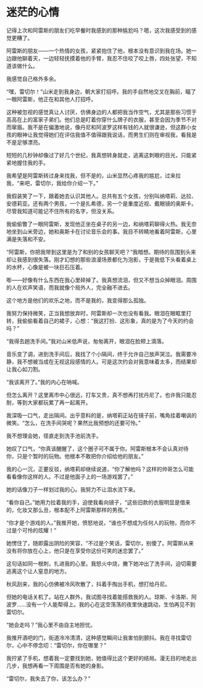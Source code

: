 # 迷茫的心情

记得上次和阿雷斯的朋友们吃早餐时我感到的那种尴尬吗？嗯，这次我感受到的感觉更糟了。

阿雷斯的朋友——一个热情的女孩，紧紧抱住了他，根本没有意识到我在场。她一边跟他聊着天，一边轻轻抚摸着他的手臂，我忍不住咬了咬上唇，四处张望，不知道该做什么。

我感觉自己格外多余。

“嘿，雷切尔！”山米走到我身边，朝大家打招呼。我的手自然地交叉在胸前，瞄了一眼阿雷斯，他正在和其他人打招呼。

这种被忽视的感觉真让人讨厌，仿佛身边的人都把我当作空气，尤其是那些习惯于高高在上的富家子弟们。他们总是盯着你穿什么牌子的衣服，甚至会因为季节不对而窜眉。我不是在偏激地说，像丹尼和阿波罗这样有钱的人就很谦逊，但这群小女孩的眼神让我觉得她们在评估我值不值得跟我说话，而男生们则在审视我，看我是不是足够漂亮。

短短的几秒钟却像过了好几个世纪，我真想转身就走，逃离这刺眼的目光，只能紧紧地握住我的手。

我希望是阿雷斯转过身来找我，但不是的，山米显然心疼我的尴尬，过来拉我，“来吧，雷切尔，我给你介绍一下。”

我假装笑了一下，跟着她去认识其他人。总共有五个女孩，分别叫纳塔莉、达拉、安德莉亚。还有两个男孩，一个是扎希德，另一个是重度近视、戴眼镜的奥斯卡。尽管我知道可能记不住所有的名字，但没关系。

我偷偷瞥了一眼阿雷斯，发现他正坐在桌子的另一边，和纳塔莉聊得火热。我无奈地坐到山米旁边，她和奥斯卡在讨论音乐会的事。我目不转睛地看着阿雷斯，心里满是失落和不安。

“阿雷斯，你把我带到这里是为了和别的女孩聊天吧？”我暗想。期待的氛围到头来却让我感到很失落。刚才幻想的那些浪漫场景都化为泡影，于是我低下头看着桌上的水杯，心像是被一块巨石压着。

嘭——好像有什么东西在我心里碎掉了。我真想流泪，但又不想当众掉眼泪。周围的人在欢声笑语，而我就像个局外人，完全融不进去。

这个地方是他们的欢乐之地，而不是我的，我变得那么孤独。

我努力保持微笑，正当我想放弃时，阿雷斯却一次也没有看我。眼泪在眼眶里打转，我偷偷看着自己的裙子，心想：“我这打扮、这形象，真的是为了今天的约会吗？”

“我得去趟洗手间。”我对山米低声说，匆匆离开，眼泪在脸颊上滴落。

音乐变了调，进到洗手间后，我找了个小隔间，终于允许自己放声哭泣。我需要冷静，我不想被当成在无视这段感情的人。可是这次约会对我意味着太多，而结果却让我心如刀割。

“我该离开了。”我的内心在呐喊。

但怎么离开？这里离市中心很远，打车又贵，真不想再打扰丹尼了。也许我只能忍耐，等到大家都玩累了再一起离开。

我深吸一口气，走出隔间。出乎意料的是，纳塔莉正站在镜子前，嘴角挂着嘲讽的微笑。“怎么，在洗手间哭呢？果然比我预想的还要可怜。”

我不想理会她，径直走到洗手池前洗手。

她叹了口气，“你真该醒醒了，这个圈子可不属于你。阿雷斯根本不会认真对待你，只是个暂时的玩物。他根本不敢把你介绍给他的朋友。”

我的心一沉，正要反驳，纳塔莉却继续说道，“你了解他吗？这样的帅哥怎么可能看看像你这样的人。不过是他面子上的一场游戏罢了。”

她的话像刀子一样划过我的心。我努力不让泪水流下来。

“看你自己。”她用力拉着我的手，迫使我看向镜子，“这些旧款的衣服明显是借来的，化妆又那么丑，根本配不上阿雷斯那样的男孩。”

“你才是个游戏的人。”我推开她，愤怒地说，“谁也不想成为任何人的玩物，而你不过是个可怜的炫耀！”

她愣住了，随即露出阴险的笑容，“不过是个笑话，雷切尔，别傻了。阿雷斯从来没有将你放在心上，他只是在享受你这份可笑的迷恋罢了。”

这句话如同一根刺，扎进我的心里。我怒火中烧，撇下她冲出了洗手间，迫切需要逃离这个让人窒息的地方。

秋风刮来，我的心仿佛被冷风吹散了，抖着手掏出手机，想打给丹尼。

但她的电话关机了。站在人群外，我试图寻找着能搭救我的人。琼斯、卡洛斯、阿波罗……没有一个人能帮得上。我的心在这空荡荡的夜里快速跳动，生怕再见不到雷切尔。

“她会走吗？”我心里不由自主地担忧。 

我推开酒吧的门，街道冷冷清清，这种感觉瞬间让我害怕到颤抖。我在寻找雷切尔，心中不停念叨：“雷切尔，你在哪里？”

我拧紧了手机，想着我一定要找到她，她值得比这个更好的结局。漫无目的地走出几步，我想再看一下周围是否有她的身影。

“雷切尔，我失去了你，该怎么办？”